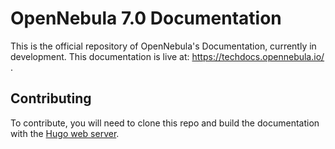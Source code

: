 
# OpenNebula 7.0 Documentation

This is the official repository of OpenNebula's Documentation, currently in development. This
documentation is live at: https://techdocs.opennebula.io/ .

## Contributing

To contribute, you will need to clone this repo and build the documentation with the [Hugo web server](https://gohugo.io/).
